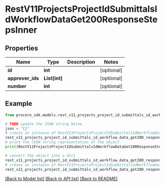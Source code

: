 # RestV11ProjectsProjectIdSubmittalsIdWorkflowDataGet200ResponseStepsInner


## Properties

Name | Type | Description | Notes
------------ | ------------- | ------------- | -------------
**id** | **int** |  | [optional] 
**approver_ids** | **List[int]** |  | [optional] 
**number** | **int** |  | [optional] 

## Example

```python
from procore_sdk.models.rest_v11_projects_project_id_submittals_id_workflow_data_get200_response_steps_inner import RestV11ProjectsProjectIdSubmittalsIdWorkflowDataGet200ResponseStepsInner

# TODO update the JSON string below
json = "{}"
# create an instance of RestV11ProjectsProjectIdSubmittalsIdWorkflowDataGet200ResponseStepsInner from a JSON string
rest_v11_projects_project_id_submittals_id_workflow_data_get200_response_steps_inner_instance = RestV11ProjectsProjectIdSubmittalsIdWorkflowDataGet200ResponseStepsInner.from_json(json)
# print the JSON string representation of the object
print(RestV11ProjectsProjectIdSubmittalsIdWorkflowDataGet200ResponseStepsInner.to_json())

# convert the object into a dict
rest_v11_projects_project_id_submittals_id_workflow_data_get200_response_steps_inner_dict = rest_v11_projects_project_id_submittals_id_workflow_data_get200_response_steps_inner_instance.to_dict()
# create an instance of RestV11ProjectsProjectIdSubmittalsIdWorkflowDataGet200ResponseStepsInner from a dict
rest_v11_projects_project_id_submittals_id_workflow_data_get200_response_steps_inner_from_dict = RestV11ProjectsProjectIdSubmittalsIdWorkflowDataGet200ResponseStepsInner.from_dict(rest_v11_projects_project_id_submittals_id_workflow_data_get200_response_steps_inner_dict)
```
[[Back to Model list]](../README.md#documentation-for-models) [[Back to API list]](../README.md#documentation-for-api-endpoints) [[Back to README]](../README.md)


